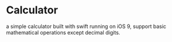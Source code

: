 # Calculator
a simple calculator built with swift running on iOS 9, support basic mathematical operations except decimal digits.
